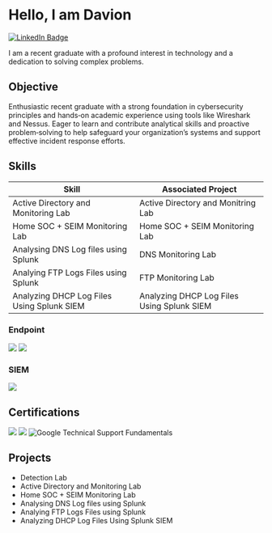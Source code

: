 # Hello, I am Davion
<a href="https://www.linkedin.com/in/davion-stephenson" target="_blank" rel="noopener noreferrer">
  <img src="https://img.shields.io/badge/-LinkedIn-0072b1?&style=for-the-badge&logo=linkedin&logoColor=white" alt="LinkedIn Badge"/>
</a>


I am a recent graduate with a profound interest in technology and a dedication to solving complex problems.

## Objective

Enthusiastic recent graduate with a strong foundation in cybersecurity principles and hands‑on academic experience using tools like Wireshark and Nessus. Eager to learn and contribute analytical skills and proactive problem‑solving to help safeguard your organization’s systems and support effective incident response efforts.


## Skills


| Skill                                         | Associated Project         |
|-----------------------------------------------|----------------------------|
| Active Directory and Monitoring Lab           | Active Directory and Monitring Lab|
| Home SOC + SEIM Monitoring Lab                | Home SOC + SEIM Monitoring Lab|
| Analysing DNS Log files using Splunk          | DNS Monitoring Lab|
| Analying FTP Logs Files using Splunk          | FTP Monitoring Lab|
| Analyzing DHCP Log Files Using Splunk SIEM    | Analyzing DHCP Log Files Using Splunk SIEM|



### Endpoint
<div>
    <img src="https://img.shields.io/badge/-Microsoft_Defender_for_Endpoint-00A4EF?&style=for-the-badge&logo=Microsoft&logoColor=white" />
    <img src="https://img.shields.io/badge/-Velociraptor-4B275F?&style=for-the-badge&logo=Velociraptor&logoColor=white" />
</div>

### SIEM
<div> 
    <img src="https://img.shields.io/badge/-Splunk-000000?&style=for-the-badge&logo=Splunk&logoColor=white" /> 
</div>

## Certifications

<div>
<img src="https://img.shields.io/badge/-Security%2B-FF0000?&style=for-the-badge&logo=CompTIA&logoColor=white" />

<img src="https://img.shields.io/badge/-Security%20Analyst%20Level%201-2D3748?&style=for-the-badge&logo=tryhackme&logoColor=white" />

<img src="https://img.shields.io/badge/-Technical%20Support%20Fundamentals-4285F4?style=for-the-badge&logo=google&logoColor=white" alt="Google Technical Support Fundamentals" />
</div>

## Projects
- Detection Lab
- Active Directory and Monitoring Lab           
- Home SOC + SEIM Monitoring Lab                
- Analysing DNS Log files using Splunk          
- Analying FTP Logs Files using Splunk          
- Analyzing DHCP Log Files Using Splunk SIEM
